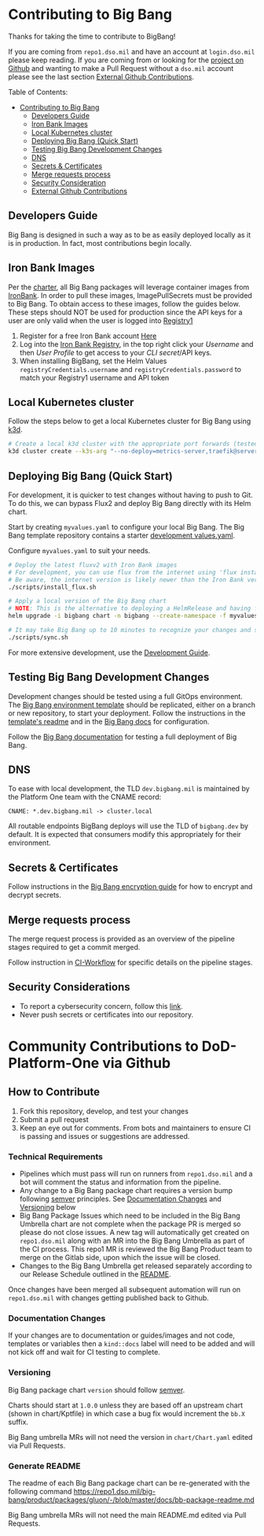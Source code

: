 # Contributing to Big Bang

Thanks for taking the time to contribute to BigBang!

If you are coming from `repo1.dso.mil` and have an account at `login.dso.mil` please keep reading. If you are coming from or looking for the [project on Github](https://github.com/DoD-Platform-One) and wanting to make a Pull Request without a `dso.mil` account please see the last section [External Github Contributions](#community-contributions-to-dod-platform-one-via-github).

Table of Contents:

- [Contributing to Big Bang](#contributing-to-big-bang)
  - [Developers Guide](#developers-guide)
  - [Iron Bank Images](#iron-bank-images)
  - [Local Kubernetes cluster](#local-kubernetes-cluster)
  - [Deploying Big Bang (Quick Start)](#deploying-big-bang-quick-start)
  - [Testing Big Bang Development Changes](#testing-big-bang-development-changes)
  - [DNS](#dns)
  - [Secrets & Certificates](#secrets--certificates)
  - [Merge requests process](#merge-requests-process)
  - [Security Consideration](#security-considerations)
  - [External Github Contributions](#community-contributions-to-dod-platform-one-via-github)

## Developers Guide

Big Bang is designed in such a way as to be as easily deployed locally as it is in production.  In fact, most contributions begin locally.

## Iron Bank Images

Per the [charter](https://repo1.dso.mil/big-bang/charter), all Big Bang packages will leverage container images from [IronBank](https://ironbank.dso.mil/).  In order to pull these images, ImagePullSecrets must be provided to Big Bang.  To obtain access to these images, follow the guides below.  These steps should NOT be used for production since the API keys for a user are only valid when the user is logged into [Registry1](https://registry1.dso.mil)

1) Register for a free Iron Bank account [Here](https://sso-info.il2.dso.mil/new_account.html)
1) Log into the [Iron Bank Registry](https://registry1.dso.mil), in the top right click your *Username* and then *User Profile* to get access to your *CLI secret*/API keys.
1) When installing BigBang, set the Helm Values `registryCredentials.username` and `registryCredentials.password` to match your Registry1 username and API token

## Local Kubernetes cluster

Follow the steps below to get a local Kubernetes cluster for Big Bang  using [k3d](https://k3d.io/).

```bash
# Create a local k3d cluster with the appropriate port forwards (tested on version 5.4.1)
k3d cluster create --k3s-arg "--no-deploy=metrics-server,traefik@server:*" -p 80:80@loadbalancer -p 443:443@loadbalancer
```

## Deploying Big Bang (Quick Start)

For development, it is quicker to test changes without having to push to Git.  To do this, we can bypass Flux2 and deploy Big Bang directly with its Helm chart.

Start by creating `myvalues.yaml` to configure your local Big Bang.  The Big Bang template repository contains a starter [development values.yaml](https://repo1.dso.mil/big-bang/customers/template/-/blob/main/package-strategy/configmap.yaml).

Configure `myvalues.yaml` to suit your needs.

```bash
# Deploy the latest fluxv2 with Iron Bank images
# For development, you can use flux from the internet using 'flux install`
# Be aware, the internet version is likely newer than the Iron Bank version
./scripts/install_flux.sh

# Apply a local version of the Big Bang chart
# NOTE: This is the alternative to deploying a HelmRelease and having flux manage it, we use a local copy to avoid having to commit every change
helm upgrade -i bigbang chart -n bigbang --create-namespace -f myvalues.yaml

# It may take Big Bang up to 10 minutes to recognize your changes and start to deploy them.  This is based on the flux `interval` value set for polling.  You can force Big Bang to immediately check for changes by running the ./scripts/sync.sh script.
./scripts/sync.sh
```

For more extensive development, use the [Development Guide](./docs/developer).

## Testing Big Bang Development Changes

Development changes should be tested using a full GitOps environment.  The [Big Bang environment template](https://repo1.dso.mil/big-bang/customers/template/) should be replicated, either on a branch or new repository, to start your deployment.  Follow the instructions in the [template's readme](https://repo1.dso.mil/big-bang/customers/template/-/tree/main/README.md) and in the [Big Bang docs](./docs) for configuration.

Follow the [Big Bang documentation](./docs) for testing a full deployment of Big Bang.

## DNS

To ease with local development, the TLD `dev.bigbang.mil` is maintained by the Platform One team with the CNAME record:

`CNAME: *.dev.bigbang.mil -> cluster.local`

All routable endpoints BigBang deploys will use the TLD of `bigbang.dev` by default.  It is expected that consumers modify this appropriately for their environment.

## Secrets & Certificates

Follow instructions in the [Big Bang encryption guide](./docs/understanding-bigbang/concepts/encryption.md) for how to encrypt and decrypt secrets.

## Merge requests process

The merge request process is provided as an overview of the pipeline stages required to get a commit merged.

Follow instruction in [CI-Workflow](./docs/developer/ci-workflow.md) for specific details on the pipeline stages.

## Security Considerations
- To report a cybersecurity concern, follow this [link](https://jira.il2.dso.mil/servicedesk/customer/portal/81).
- Never push secrets or certificates into our repository.

# Community Contributions to DoD-Platform-One via Github

## How to Contribute

1. Fork this repository, develop, and test your changes
1. Submit a pull request
1. Keep an eye out for comments. From bots and maintainers to ensure CI is passing and issues or suggestions are addressed.

### Technical Requirements

* Pipelines which must pass will run on runners from `repo1.dso.mil` and a bot will comment the status and information from the pipeline.
* Any change to a Big Bang package chart requires a version bump following [semver](https://semver.org/) principles. See [Documentation Changes](#documentation-changes) and [Versioning](#versioning) below
* Big Bang Package Issues which need to be included in the Big Bang Umbrella chart are not complete when the package PR is merged so please do not close issues. A new tag will automatically get created on `repo1.dso.mil` along with an MR into the Big Bang Umbrella as part of the CI process. This repo1 MR is reviewed the Big Bang Product team to merge on the Gitlab side, upon which the issue will be closed.
* Changes to the Big Bang Umbrella get released separately according to our Release Schedule outlined in the [README](./README.md#release-schedule).

Once changes have been merged all subsequent automation will run on `repo1.dso.mil` with changes getting published back to Github.

### Documentation Changes

If your changes are to documentation or guides/images and not code, templates or variables then a `kind::docs` label will need to be added and will not kick off and wait for CI testing to complete.

### Versioning

Big Bang package chart `version` should follow [semver](https://semver.org/).

Charts should start at `1.0.0` unless they are based off an upstream chart (shown in chart/Kptfile) in which case a bug fix would increment the `bb.X` suffix.

Big Bang umbrella MRs will not need the version in `chart/Chart.yaml` edited via Pull Requests.

### Generate README

The readme of each Big Bang package chart can be re-generated with the following command https://repo1.dso.mil/big-bang/product/packages/gluon/-/blob/master/docs/bb-package-readme.md

Big Bang umbrella MRs will not need the main README.md edited via Pull Requests.
